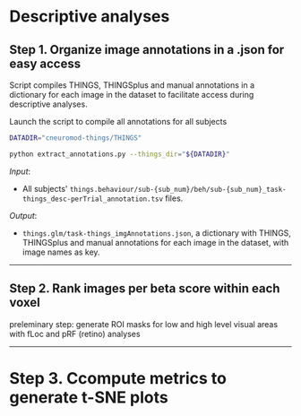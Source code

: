 
Descriptive analyses
================================

## Step 1. Organize image annotations in a .json for easy access

Script compiles THINGS, THINGSplus and manual annotations in a dictionary
for each image in the dataset to facilitate access during descriptive analyses.

Launch the script to compile all annotations for all subjects
```bash
DATADIR="cneuromod-things/THINGS"

python extract_annotations.py --things_dir="${DATADIR}"
```

*Input*:

- All subjects' ``things.behaviour/sub-{sub_num}/beh/sub-{sub_num}_task-things_desc-perTrial_annotation.tsv`` files.

*Output*:

- ``things.glm/task-things_imgAnnotations.json``, a dictionary with THINGS, THINGSplus and manual annotations for each image in the dataset, with image names as key.

------------------

## Step 2. Rank images per beta score within each voxel

preleminary step: generate ROI masks for low and high level visual areas with fLoc and pRF (retino) analyses


------------------

# Step 3. Ccompute metrics to generate t-SNE plots
